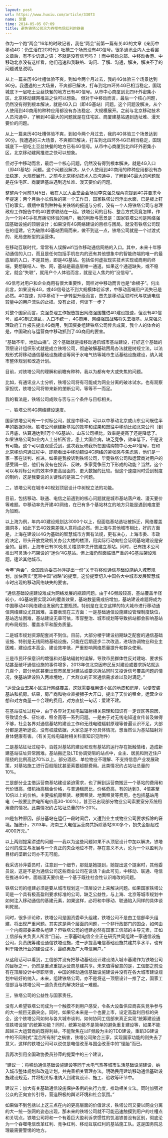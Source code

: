 ```yaml
---
layout: post
url: https://www.huxiu.com/article/33073
name: 凯雷
time: 2014-05-05 07:09
title: 避免铁塔公司沦为吞噬电信红利的铁兽
---
```

作为一个跑“两会”16年的时政记者，我在“两会”前第一篇有关4G的文章《亲历中移动4G：仍生活在2G时代》吐槽三个场景没有4G信号。很多通讯业内人士看罢文章后，有不少讥讽之语：不就是没有信号吗？！而中移动总部、中移动香港、中移动北京没有这样看，他们迅速和我联络、询问、了解、沟通，解决，解决不了的问题诚恳说明。

从上一篇亲历4G吐槽体验不爽，到如今两个月过去，我的4G体验三个场景达到90分。我遭遇的三大场景，不爽都已解决，打车到北四环外4G已相当稳定，国瑞城底下一层吃土豆丝快餐的地方已有4G信号。从市中心商厦到北四环外密集小区，北京移动建网推进之快可以想象。 但对于中移动而言，最后一个核心问题，仍然没有得到根本解决，就是4G入口（即4G基站）问题。这个问题没解决，从个人使用到4G商用的种种应用都没有办法稳定、大规模展开。之前与北京移动技术人员沟通中，了解到4G最大的问题就是在住宅区、商厦建基站遇到选址难、漫天要价的问题。

从上一篇亲历4G吐槽体验不爽，到如今两个月过去，我的4G体验三个场景达到90分。我遭遇的三大场景，不爽都已解决，打车到北四环外4G已相当稳定，国瑞城底下一层吃土豆丝快餐的地方已有4G信号。从市中心商厦到北四环外密集小区，北京移动建网推进之快可以想象。

但对于中移动而言，最后一个核心问题，仍然没有得到根本解决，就是4G入口（即4G基站）问题。这个问题没解决，从个人使用到4G商用的种种应用都没有办法稳定、大规模展开。之前与北京移动技术人员沟通中，了解到4G最大的问题就是在住宅区、商厦建基站遇到选址难、漫天要价的问题。

整整两个月前3月5日，我在人民大会堂会会场见李克强总理两次提到4G并要求今年提速；两个月后小长假后的第一个工作日，国家铁塔公司浮出水面，已是板上钉钉的事实。假期中看到种种有关铁塔的报道与分析，没有一个人将铁塔公司与总理政府工作报告中的4G要求联结在一起。铁塔公司的目标、整合方式究竟怎样，作为一个对4G手机有痛切体验的用户，我的判断与愿景是：国家铁塔公司是网络强国基础设施的顶层设计；如果没有4G网络建设的目标与困局，就没有铁塔公司现在的组建。它为破除4G基站困局而来，做不到这一点，铁塔公司就是一个过渡式的、死局垄断型的运营体。

在移动互联时代，常常有人误解wifi当作移动通信网络的入口。其中，未来十年移动通信的入口，而且是任何包括手机在内的还有其他想象中的智能终端的唯一的最底层的入口，不是其他，即是4G基站。包括任何虚拟现实技术实现或商用的终端，要想联结人、物、网，基站是最底层唯一通道。如果这个通道缺失，或不稳定，就会“失联”，就用户个人体验而言，就是让人焦灼的“没信号”。

4G信号对用户和企业商用有很大重要性，同样对中移动而言也是“命根子”。何出此言，如果没有4G，或4G信号达不到大规模体验诉求，中移动高端用户流失已是必然。4G提速，对中移动下一步转型升级而言，首先是移动互联时代与联通电信较量中的用户流失的止损。没有止损，何谈下一步？

对整个国家而言，克强总理工作报告提出网络强国推进4G建设提速，但没有4G信号，或4G制式混乱，入口不统一，4G商用、网络强国战略将失去根基。从克强总理政府工作报告提出4G商用，到国资委组建铁塔公司传言成真，我个人的体会的是，中国政府与运营商中移动抓到了4G商用的要害。

“基础不牢，地动山摇”。这个基础就是指移动通讯城市基站建设，打好这个基础的顶层设计组织形式就是成立铁塔公司，彻底破解基础困局办法就是树规立法，以法规形式将移动通信基础设施建设等同于水电气热等城市生活基础设施建设，纳入城市整体规划和改造计划。

目前，对铁塔公司的理解和前瞻有种种，我以为都有夸大或失焦的问题。

比如，有通讯业人士分析，铁塔公司将有可能成为网业分离的破冰试水。也有观察家担忧，铁塔公司将带来新的垄断公司，等等不一而足。

我的看法是，铁塔公司成败与否与三个条件与目标相关。

一，铁塔公司4G网络建设速度。

国家铁塔公司有一个对标公司，就是中移动，可以以中移动北京或山东公司既往半年的数据对标。铁塔公司组建新基站的效率和成果和既往中移动比如北京公司（到五月底，估算通达到1万个4G基站）、山东公司相比，效率是提高了还是降低了。如果铁塔公司如业内人士分析所言，患上大国企病，缺乏竞争，效率低下，不是没有可能。这个可以直观感受到，这次我反映我所在国瑞购物中心无4G信号，在和北京移动沟通过程中，即能看出中移动铺设4G网络的紧张感与焦虑感，他们是一家一家在谈判、推进。如果是我投诉到铁塔公司，毕竟铁塔公司和运营商对用户的感受隔一层，他们有没有在投诉、反映，多家竞争压力下形成的动能？当然，这个可以与对标公司的效率作更高层面的、更大数据的比较。但这个速度同时受到制度的制约，这是我要说的关键性的是第二个问题。

二，铁塔公司在城市4G规划顶层设计中树规立法的功能。

目前，包括移动、联通、电信之前遇到的核心问题就是城市基站落户难、漫天要价等难题。中移动率先开建4G网络，在已有多个基站林立的地方只能是遇到难度更为加剧。

以上海为例，年内4G建设规划达3000个以上，但面临基站选址被拆迁，网络覆盖漏洞多，如此下去4G效果差强人意将成必然。但上海与其他城市相比，好的方面是，上海在建设以4G为基础的智慧城市方面有法规，更有决心，上海市委、市政府决定，带头开放党政机关办公大楼的楼顶，用实际行动向社会证明基站建设是安全的。目前，上海市已有30处机关楼顶率先开放建立基站。同时，已有技术公司推出可灵活小巧架设的“迷你”4G基站。但上海仍然面临很严重的4G基站架设难题，遑论其他城市。

今年“两会”，全国政协委员孙萍提出一份“关于将移动通信基础设施纳入城市规划，加快落实“宽带中国”战略”的提案。这份提案切入中国各大中城市发展智慧城市时出现的移动网络缺失的要害。

“通信基础设施建设难成为网络发展的瓶颈问题。由于4G频段较高，基站覆盖半径较小，4G基站要实现2G的覆盖效果，基站数量需成倍增加，基站建设难题将成为中国移动4G网络建设发展的主要瓶颈。特别是在北京这样的特大城市进行移动通信网络建设尤其困难，主要表现在三方面：一是基础通信设施建设管理制度缺位，基站选址困难，基站建设无章可依，市容整治、城市规划等导致拆站都会影响基站的布局规划、覆盖水平和服务质量。

二是城市规划资源配套尚不到位。目前，大部分楼宇建设初期缺乏配套的通信基础设施、特别是无线网络基础设施，只能在后期逐步二次改造，进场协调物业和业主困难，建设成本高企、建设效率低，严重影响网络质量提升和群众使用。

三是市民环保意识的增强和对基站辐射的误解，导致市民群体性反对建站、要求拆站甚至破坏通信设施的事件增多，2013年仅北京因市民反对建设或要求拆站就达几百个，部分地区甚至出现市民反对建站或要求拆站同时又投诉信号覆盖问题的情况，使基站建设陷入两难境地，广大群众的正常通信需求难以及时满足。”

“运营企业去某小区进行网络覆盖，这就需要租用该小区的地皮和房屋，以便安装基站和机房。结果，房产商和物业直接狮子大开口，提出了天价的租金。运营企业想和对方商量一个合理的费用，对方直接一句话：爱建不建。

在基站征址过程中，由于各界对无线电磁辐射相关原理和知识有一定误区等原因，导致误会多、征址难、租金高等一系列问题。一是由于对无线电知道宣传普及做得不够，社会各界对通信基站的建设工作和无线电磁辐射原理等普遍认识不足，大部分都是道听途说，没有权威依据，大家总是不分具体情况，想当然认为基站辐射对身体健康有害。（有关无线电辐射相关科普知识见附件）

二是基站征址过程中，百姓对基站的建设和现有基站的运行存在抵触情绪，造成新建基站征址异常困难。基站搬迁及LTE协调受阻的站点中，业主、居民和附近住户阻挠的比例高达70%以上。部分酒店、单位物业不理解、不支持信息产业发展政策，对基站施工进行百般阻扰甚至索要超额费用。此类情况约占站址总量的10%。

三是部分业主借运营商基站建设紧迫需求，也了解到运营商搬迁一个基站的费用和代价很高，借机抬高租金价格，与普通租房比，价格奇高，有的达到3、4倍甚至10倍以上的价格。主要指机房租赁、楼面租赁、地面租赁等费用，也包括基站用电（一般要比供电所电价高30-100%），甚至已出现部分物业公司索要室分系统租用费的情况。此类情况约占站址总量的15-20%。

四是各种原因，部分基站在运行一段时间后，又遭到业主或物业公司要求拆除的窘境。据统计，2013年，海南三大电信运营商共拆除基站300多个，损失金额超过4000万元。”

以上两则提案讲述的问题——我以为这些问题如果不从顶层设计中加以解决，铁塔公司的成立与发展与一个真正的央企地位不符，存在意义不大，沦为一个以盈利为目标的垄断公司亦不无可能。

我采访孙萍委员时，注意到一个细节，那就是她提到，她提出这个提案时，其他委员说，这是不是为通信公司这些商业公司在说话？由此可见，中移动、联通、电信在推进4G中，面临漫天要价是一个基于既往社会性认识难改的问题。

铁塔公司的组建必须是要从城市规划这一顶层设计上来解决问题。如果国家铁塔公司是一个具有极高盈利要求标准的公司，缺乏公益性，与上海、北京等城市规划中如何注入移动通信的基建元素，如果这样，必将和中移动、联通陷入同样的具体谈判死局。

同时，很多评论称，铁塔公司是国资委牵头组建，铁塔公司不是由工信部牵头组建，将出现严重问题。其实这是两个层面的问题，一个非行政部门的国企，如何由一个内阁部委来牵头组建？但铁塔公司的组建必然有国家工信部的主导元素，正如工信部有关负责人所言“目前，三家基础电信企业正在研究共同组建一家通信设施公司，负责统筹建设通信铁塔设施，进一步提高电信基础设施共建共享水平，也有利于降低行业的建设成本，最终惠及广大电信用户。”

从这段话可以看到，工信部并没有把移动基础设计建设纳入城市基建作为铁塔公司的目标之一，仍然是重点重提运营商基建共享。未来值得留意的是，工信部之前没有在顶层设计中尽职尽责，中国的移动通信基础设施建设并没有在各大城市建设规划中较好的纳入。未来，组建铁塔公司，亦不是将这一顶层设计一推了之，国家工信部当与铁塔公司一道负责任的解决好这一难题。

三，铁塔公司的公益性与国家责任。

没有人希望铁塔公司成为一个触摸不到用户感受，令各大设备供应商丧失竞争参与的大一统巨无霸央企。同时，如果它未来是一个也要上市，设定高盈利目标的央企，这个铁塔公司如何与各大城市谈判，如何协同工信部来真正实现“统筹建设通信铁塔设施”的统筹功能？同时，统筹功能不是简单的避免重复建设等，如果不能超越三大运营商的既得利益，不能聚焦在以F频段为主的TDD建设，重蹈3G建设中的不同制式“混合所有制”之祸害，铁塔公司聚合三家，实现国家功能的则失去了意义，这样的铁塔公司可以说仅是电信改革与国企改革中的“怪胎”而已。

我再次引用全国政协委员孙萍的提案中的三个建议，

“建议一：将移动通信基础设施建设等同于水电气热等城市生活基础设施建设，纳入城市整体规划和改造计划，并完善相关管理办法。明确民用建筑移动通信基础设施建设规范，并将相关标准纳入到建筑设计、施工、验收等环节中。

建议三：加大有关基础通信设施保护条例的执行力度，推动相关立法。同时加强对公众的正向宣传引导，营造积极的舆论环境和社会氛围。”

如果做不到包括以上这三点在内的更高层面的价值诉求，铁塔公司又要以网业分离的大一统一张网的姿态出现，那未来的铁塔公司就不可能迅速触摸到用户的吐槽点和关切点，铁塔公司将和一个有着巨大盈利诉求惯性的饥渴铁兽没有区别，彻底沦为一个吞噬电信改革红利、竞争红利、移动互联红利的基站施工队。这是国务院总理最需要警惕的地方。

